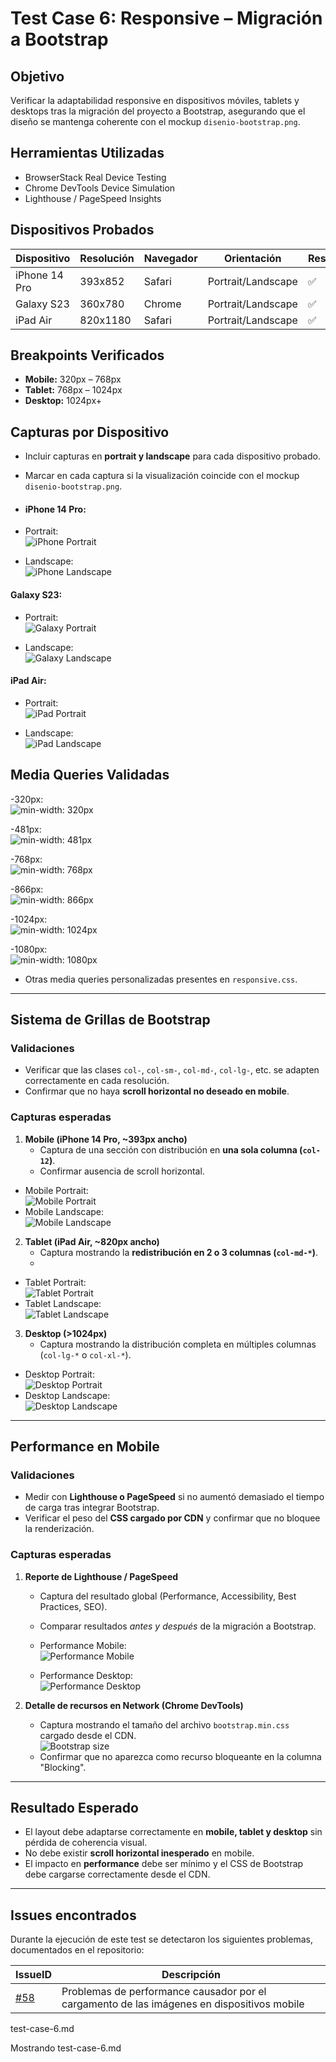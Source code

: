 
# Test Case 6: Responsive – Migración a Bootstrap

## Objetivo
Verificar la adaptabilidad responsive en dispositivos móviles, tablets y desktops tras la migración del proyecto a Bootstrap, asegurando que el diseño se mantenga coherente con el mockup `disenio-bootstrap.png`.

## Herramientas Utilizadas
- BrowserStack Real Device Testing
- Chrome DevTools Device Simulation
- Lighthouse / PageSpeed Insights

## Dispositivos Probados
| Dispositivo   | Resolución | Navegador | Orientación         | Resultado |
|---------------|------------|-----------|---------------------|-----------|
| iPhone 14 Pro | 393x852    | Safari    | Portrait/Landscape  | ✅ |
| Galaxy S23    | 360x780    | Chrome    | Portrait/Landscape  | ✅ |
| iPad Air      | 820x1180   | Safari    | Portrait/Landscape  | ✅ |

## Breakpoints Verificados
- **Mobile:** 320px – 768px  
- **Tablet:** 768px – 1024px  
- **Desktop:** 1024px+  

## Capturas por Dispositivo
- Incluir capturas en **portrait y landscape** para cada dispositivo probado.  
- Marcar en cada captura si la visualización coincide con el mockup `disenio-bootstrap.png`.

- #### iPhone 14 Pro:  
- Portrait:  
  ![iPhone Portrait](../screenshots/t6-iphone-14-pro-portrait.png)  
  
- Landscape:    
  ![iPhone Landscape](../screenshots/t6-iphone-14-pro-landscape.png)  

#### Galaxy S23:  
- Portrait:  
  ![Galaxy Portrait](../screenshots/t6-galaxy-s23-portrait.png)  
  
- Landscape:  
  ![Galaxy Landscape](../screenshots/t6-galaxy-s23-landscape.png)  

#### iPad Air:  
- Portrait:  
  ![iPad Portrait](../screenshots/t6-ipad-air-portrait.png)  

- Landscape:  
  ![iPad Landscape](../screenshots/t6-ipad-air-landscape.png)  

  
## Media Queries Validadas
  -320px:  
  ![min-width: 320px](../screenshots/t6-media-querie-320px.png)  
  
  -481px:  
  ![min-width: 481px](../screenshots/t6-media-querie-481px.png)  
  
  -768px:  
  ![min-width: 768px](../screenshots/t6-media-querie-768px.png)  
  
  -866px:  
  ![min-width: 866px](../screenshots/t6-media-querie-866px.png) 
  
  -1024px:  
  ![min-width: 1024px](../screenshots/t6-media-querie-1024px.png)  
  
  -1080px:  
  ![min-width: 1080px](../screenshots/t6-media-querie-1080px.png)    
 
- Otras media queries personalizadas presentes en `responsive.css`.  

---

## Sistema de Grillas de Bootstrap
### Validaciones
- Verificar que las clases `col-`, `col-sm-`, `col-md-`, `col-lg-`, etc. se adapten correctamente en cada resolución.  
- Confirmar que no haya **scroll horizontal no deseado en mobile**.  

### Capturas esperadas
1. **Mobile (iPhone 14 Pro, ~393px ancho)**  
   - Captura de una sección con distribución en **una sola columna (`col-12`)**.  
   - Confirmar ausencia de scroll horizontal.  
- Mobile Portrait:  
  ![Mobile Portrait](../screenshots/t6-iphone-14-pro-portrait-vet.png)  
- Mobile Landscape:  
  ![Mobile Landscape](../screenshots/t6-iphone-14-pro-landscape-hor.png)  
  
2. **Tablet (iPad Air, ~820px ancho)**  
   - Captura mostrando la **redistribución en 2 o 3 columnas (`col-md-*`)**.
   - 
- Tablet Portrait:  
  ![Tablet Portrait](../screenshots/t6-ipad-air-portrait-vet.png)  
- Tablet Landscape:  
  ![Tablet Landscape](../screenshots/t6-ipad-air-landscape-hor.png)  
  
3. **Desktop (>1024px)**  
   - Captura mostrando la distribución completa en múltiples columnas (`col-lg-*` o `col-xl-*`).  

- Desktop Portrait:  
  ![Desktop Portrait](../screenshots/t6-desktop-portrait-vet.png)  
- Desktop Landscape:  
  ![Desktop Landscape](../screenshots/t6-desktop-landscape-hor.png)  


---

## Performance en Mobile
### Validaciones
- Medir con **Lighthouse o PageSpeed** si no aumentó demasiado el tiempo de carga tras integrar Bootstrap.  
- Verificar el peso del **CSS cargado por CDN** y confirmar que no bloquee la renderización.  

### Capturas esperadas
1. **Reporte de Lighthouse / PageSpeed**  
   - Captura del resultado global (Performance, Accessibility, Best Practices, SEO).
   - Comparar resultados *antes y después* de la migración a Bootstrap.
     
   - Performance Mobile:  
     ![Performance Mobile](../screenshots/t6-mobile-performance-2.png)

   - Performance Desktop:  
   ![Performance Desktop](../screenshots/t6-desktop-performance.png)

2. **Detalle de recursos en Network (Chrome DevTools)**  
   - Captura mostrando el tamaño del archivo `bootstrap.min.css` cargado desde el CDN.  
     ![Bootstrap size](../screenshots/t6-boots-size.png)  
   - Confirmar que no aparezca como recurso bloqueante en la columna "Blocking".  

---

## Resultado Esperado
- El layout debe adaptarse correctamente en **mobile, tablet y desktop** sin pérdida de coherencia visual.  
- No debe existir **scroll horizontal inesperado** en mobile.  
- El impacto en **performance** debe ser mínimo y el CSS de Bootstrap debe cargarse correctamente desde el CDN.

----
## Issues encontrados
Durante la ejecución de este test se detectaron los siguientes problemas, documentados en el repositorio:  

| IssueID | Descripción 
|----|-------------|
| [#58](https://github.com/Thallys8/turismo-buenos-aires/issues/58) | Problemas de performance causador por el cargamento de las imágenes en dispositivos mobile |
test-case-6.md

Mostrando test-case-6.md
